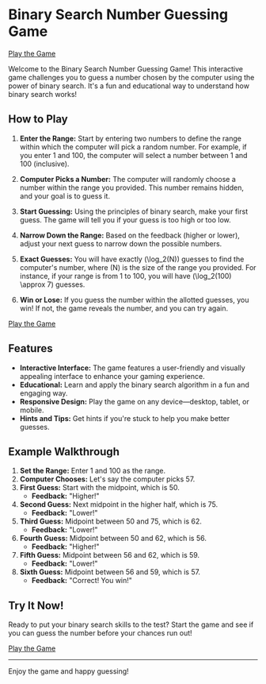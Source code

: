 # Binary Search Number Guessing Game

[Play the Game](https://binary-search-number-guessing-game.netlify.app/)

Welcome to the Binary Search Number Guessing Game! This interactive game challenges you to guess a number chosen by the computer using the power of binary search. It's a fun and educational way to understand how binary search works!

## How to Play

1. **Enter the Range:** Start by entering two numbers to define the range within which the computer will pick a random number. For example, if you enter 1 and 100, the computer will select a number between 1 and 100 (inclusive).

2. **Computer Picks a Number:** The computer will randomly choose a number within the range you provided. This number remains hidden, and your goal is to guess it.

3. **Start Guessing:** Using the principles of binary search, make your first guess. The game will tell you if your guess is too high or too low.

4. **Narrow Down the Range:** Based on the feedback (higher or lower), adjust your next guess to narrow down the possible numbers.

5. **Exact Guesses:** You will have exactly \(\log_2(N)\) guesses to find the computer's number, where \(N\) is the size of the range you provided. For instance, if your range is from 1 to 100, you will have \(\log_2(100) \approx 7\) guesses.

6. **Win or Lose:** If you guess the number within the allotted guesses, you win! If not, the game reveals the number, and you can try again.

[Play the Game](https://binary-search-number-guessing-game.netlify.app/)

## Features

- **Interactive Interface:** The game features a user-friendly and visually appealing interface to enhance your gaming experience.
- **Educational:** Learn and apply the binary search algorithm in a fun and engaging way.
- **Responsive Design:** Play the game on any device—desktop, tablet, or mobile.
- **Hints and Tips:** Get hints if you're stuck to help you make better guesses.

## Example Walkthrough

1. **Set the Range:** Enter 1 and 100 as the range.
2. **Computer Chooses:** Let's say the computer picks 57.
3. **First Guess:** Start with the midpoint, which is 50.
   - **Feedback:** "Higher!"
4. **Second Guess:** Next midpoint in the higher half, which is 75.
   - **Feedback:** "Lower!"
5. **Third Guess:** Midpoint between 50 and 75, which is 62.
   - **Feedback:** "Lower!"
6. **Fourth Guess:** Midpoint between 50 and 62, which is 56.
   - **Feedback:** "Higher!"
7. **Fifth Guess:** Midpoint between 56 and 62, which is 59.
   - **Feedback:** "Lower!"
8. **Sixth Guess:** Midpoint between 56 and 59, which is 57.
   - **Feedback:** "Correct! You win!"

## Try It Now!

Ready to put your binary search skills to the test? Start the game and see if you can guess the number before your chances run out!

[Play the Game](https://binary-search-number-guessing-game.netlify.app/)

---

Enjoy the game and happy guessing!

